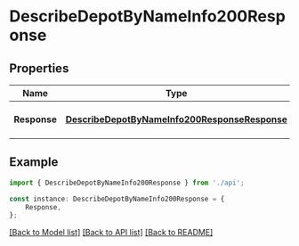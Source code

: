 # DescribeDepotByNameInfo200Response


## Properties

Name | Type | Description | Notes
------------ | ------------- | ------------- | -------------
**Response** | [**DescribeDepotByNameInfo200ResponseResponse**](DescribeDepotByNameInfo200ResponseResponse.md) |  | [optional] [default to undefined]

## Example

```typescript
import { DescribeDepotByNameInfo200Response } from './api';

const instance: DescribeDepotByNameInfo200Response = {
    Response,
};
```

[[Back to Model list]](../README.md#documentation-for-models) [[Back to API list]](../README.md#documentation-for-api-endpoints) [[Back to README]](../README.md)
